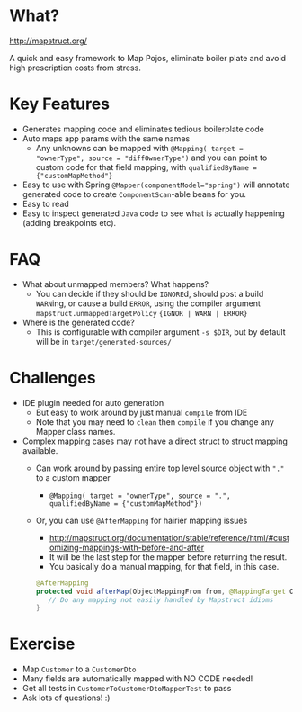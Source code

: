 # What?
http://mapstruct.org/

A quick and easy framework to Map Pojos, eliminate boiler plate and avoid high prescription costs from stress.

# Key Features

- Generates mapping code and eliminates tedious boilerplate code
- Auto maps app params with the same names
  - Any unknowns can be mapped with `@Mapping( target = "ownerType", source = "diffOwnerType")` and you can point to custom code for that field mapping, with `qualifiedByName = {"customMapMethod"}`
- Easy to use with Spring `@Mapper(componentModel="spring")` will annotate generated code to create `ComponentScan`-able beans for you.
- Easy to read
- Easy to inspect generated `Java` code to see what is actually happening (adding breakpoints etc).

# FAQ

- What about unmapped members? What happens?
  - You can decide if they should be `IGNORE`d, should post a build `WARN`ing, or cause a build `ERROR`, using the compiler argument `mapstruct.unmappedTargetPolicy` `{IGNOR | WARN | ERROR}`
- Where is the generated code?
  - This is configurable with compiler argument `-s $DIR`, but by default will be in `target/generated-sources/`

# Challenges

- IDE plugin needed for auto generation
  - But easy to work around by just manual `compile` from IDE
  - Note that you may need to `clean` then `compile` if you change any Mapper class names.
- Complex mapping cases may not have a direct struct to struct mapping available.
   - Can work around by passing entire top level source object with `"."` to a custom mapper
     - `@Mapping( target = "ownerType", source = ".", qualifiedByName = {"customMapMethod"})`
   - Or, you can use `@AfterMapping` for hairier mapping issues
     - http://mapstruct.org/documentation/stable/reference/html/#customizing-mappings-with-before-and-after 
     - It will be the last step for the mapper before returning the result. 
     - You basically do a manual mapping, for that field, in this case.
     
      ```java
      @AfterMapping
      protected void afterMap(ObjectMappingFrom from, @MappingTarget ObjectMappingTo) {
         // Do any mapping not easily handled by Mapstruct idioms
      }
      ```

# Exercise

- Map `Customer` to a `CustomerDto`
 - Many fields are automatically mapped with NO CODE needed!
- Get all tests in `CustomerToCustomerDtoMapperTest` to pass
- Ask lots of questions! :)

